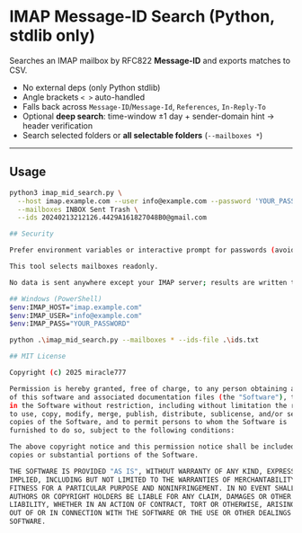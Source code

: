 # IMAP Message-ID Search (Python, stdlib only)

Searches an IMAP mailbox by RFC822 **Message-ID** and exports matches to CSV.  
- No external deps (only Python stdlib)
- Angle brackets `< >` auto-handled
- Falls back across `Message-ID`/`Message-Id`, `References`, `In-Reply-To`
- Optional **deep search**: time-window ±1 day + sender-domain hint → header verification
- Search selected folders or **all selectable folders** (`--mailboxes *`)

---

## Usage

```bash
python3 imap_mid_search.py \
  --host imap.example.com --user info@example.com --password 'YOUR_PASSWORD' \
  --mailboxes INBOX Sent Trash \
  --ids 20240213212126.4429A161827048B0@gmail.com

## Security

Prefer environment variables or interactive prompt for passwords (avoid shell history).

This tool selects mailboxes readonly.

No data is sent anywhere except your IMAP server; results are written to local CSV.

## Windows (PowerShell)
$env:IMAP_HOST="imap.example.com"
$env:IMAP_USER="info@example.com"
$env:IMAP_PASS="YOUR_PASSWORD"

python .\imap_mid_search.py --mailboxes * --ids-file .\ids.txt

## MIT License

Copyright (c) 2025 miracle777

Permission is hereby granted, free of charge, to any person obtaining a copy
of this software and associated documentation files (the "Software"), to deal
in the Software without restriction, including without limitation the rights
to use, copy, modify, merge, publish, distribute, sublicense, and/or sell
copies of the Software, and to permit persons to whom the Software is
furnished to do so, subject to the following conditions:

The above copyright notice and this permission notice shall be included in all
copies or substantial portions of the Software.

THE SOFTWARE IS PROVIDED "AS IS", WITHOUT WARRANTY OF ANY KIND, EXPRESS OR
IMPLIED, INCLUDING BUT NOT LIMITED TO THE WARRANTIES OF MERCHANTABILITY,
FITNESS FOR A PARTICULAR PURPOSE AND NONINFRINGEMENT. IN NO EVENT SHALL THE
AUTHORS OR COPYRIGHT HOLDERS BE LIABLE FOR ANY CLAIM, DAMAGES OR OTHER
LIABILITY, WHETHER IN AN ACTION OF CONTRACT, TORT OR OTHERWISE, ARISING FROM,
OUT OF OR IN CONNECTION WITH THE SOFTWARE OR THE USE OR OTHER DEALINGS IN THE
SOFTWARE.
